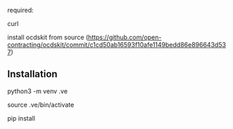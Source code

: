 required:

curl

install ocdskit from source (https://github.com/open-contracting/ocdskit/commit/c1cd50ab16593f10afe1149bedd86e896643d537)


## Installation

python3 -m venv .ve

source .ve/bin/activate

pip install <ocdskit location>